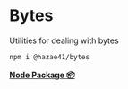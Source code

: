 # Bytes

Utilities for dealing with bytes

```bash
npm i @hazae41/bytes
```

[**Node Package 📦**](https://www.npmjs.com/package/@hazae41/bytes)